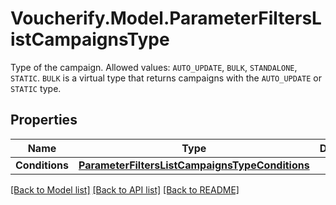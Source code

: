 # Voucherify.Model.ParameterFiltersListCampaignsType
Type of the campaign. Allowed values: `AUTO_UPDATE`, `BULK`, `STANDALONE`, `STATIC`. `BULK` is a virtual type that returns campaigns with the `AUTO_UPDATE` or `STATIC` type.

## Properties

Name | Type | Description | Notes
------------ | ------------- | ------------- | -------------
**Conditions** | [**ParameterFiltersListCampaignsTypeConditions**](ParameterFiltersListCampaignsTypeConditions.md) |  | [optional] 

[[Back to Model list]](../README.md#documentation-for-models) [[Back to API list]](../README.md#documentation-for-api-endpoints) [[Back to README]](../README.md)


